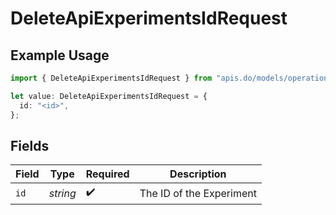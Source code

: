 # DeleteApiExperimentsIdRequest

## Example Usage

```typescript
import { DeleteApiExperimentsIdRequest } from "apis.do/models/operations";

let value: DeleteApiExperimentsIdRequest = {
  id: "<id>",
};
```

## Fields

| Field                    | Type                     | Required                 | Description              |
| ------------------------ | ------------------------ | ------------------------ | ------------------------ |
| `id`                     | *string*                 | :heavy_check_mark:       | The ID of the Experiment |